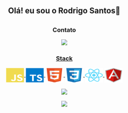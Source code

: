<h2 align="center">Olá! eu sou o Rodrigo Santos👋<h2>
     
 <h3 align="center">Contato</h3>  
   
   <div align="center">
      <a href="mailto: rodrigofarias5150@gmail.com" target="_blank"><img src="https://img.shields.io/badge/-Gmail-%23EA4335?style=for-the-badge&logo=gmail&logoColor=white"</a>
   </div>    
   
 <h3 align="center">Stack</h3>  
   
 <div  align="center">
    
  <img align="center" alt="Icon-Js" height="40" width="50" src="https://raw.githubusercontent.com/devicons/devicon/master/icons/javascript/javascript-plain.svg">
  <img align="center" alt="Icon-Ts" height="40" width="50" src="https://raw.githubusercontent.com/devicons/devicon/master/icons/typescript/typescript-plain.svg">
  <img align="center" alt="Icon-HTML" height="40" width="50" src="https://raw.githubusercontent.com/devicons/devicon/master/icons/html5/html5-original.svg">
  <img align="center" alt="Icon-CSS" height="40" width="50" src="https://raw.githubusercontent.com/devicons/devicon/master/icons/css3/css3-original.svg">
  <img align="center" alt="Icon-React" height="40" width="50" src="https://raw.githubusercontent.com/devicons/devicon/master/icons/react/react-original.svg">
  <img align="center" alt="Icon-Angular" height="40" width="50" src="https://raw.githubusercontent.com/devicons/devicon/master/icons/angularjs/angularjs-original.svg">
    
</div>
      
 <br>     
   
 <div align="center">
    
   <img height="180em" src="https://github-readme-stats.vercel.app/api?username=rodrigosant0s&show_icons=true&theme=tokyonight&include_all_commits=true&count_private=true"/>
    <br><p></p>
   <img height="160em" src="https://github-readme-stats.vercel.app/api/top-langs/?username=rodrigosant0s&layout=compact&langs_count=7&theme=default"/>
    
</div>
